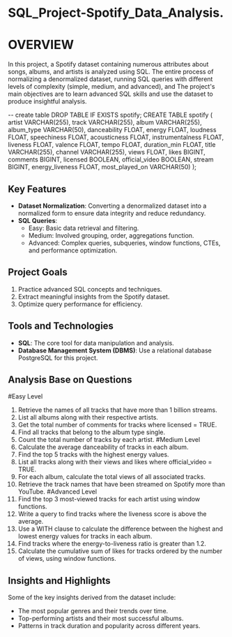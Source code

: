 # SQL_Project-Spotify_Data_Analysis.


# OVERVIEW
In this project, a Spotify dataset containing numerous attributes about songs, albums, and artists is analyzed using SQL. The entire process of normalizing a denormalized dataset, running SQL queries with different levels of complexity (simple, medium, and advanced), and The project's main objectives are to learn advanced SQL skills and use the dataset to produce insightful analysis.


-- create table
DROP TABLE IF EXISTS spotify;
CREATE TABLE spotify (
    artist VARCHAR(255),
    track VARCHAR(255),
    album VARCHAR(255),
    album_type VARCHAR(50),
    danceability FLOAT,
    energy FLOAT,
    loudness FLOAT,
    speechiness FLOAT,
    acousticness FLOAT,
    instrumentalness FLOAT,
    liveness FLOAT,
    valence FLOAT,
    tempo FLOAT,
    duration_min FLOAT,
    title VARCHAR(255),
    channel VARCHAR(255),
    views FLOAT,
    likes BIGINT,
    comments BIGINT,
    licensed BOOLEAN,
    official_video BOOLEAN,
    stream BIGINT,
    energy_liveness FLOAT,
    most_played_on VARCHAR(50)
);



## Key Features
- **Dataset Normalization**: Converting a denormalized dataset into a normalized form to ensure data integrity and reduce redundancy.
- **SQL Queries**:
  - Easy: Basic data retrieval and filtering.
  - Medium: Involved grouping, order, aggregations function.
  - Advanced: Complex queries, subqueries, window functions, CTEs, and performance optimization.


## Project Goals
1. Practice advanced SQL concepts and techniques.
2. Extract meaningful insights from the Spotify dataset.
3. Optimize query performance for efficiency.

## Tools and Technologies
- **SQL**: The core tool for data manipulation and analysis.
- **Database Management System (DBMS)**: Use a relational database PostgreSQL for this project.



## Analysis Base on Questions
#Easy Level
1. Retrieve the names of all tracks that have more than 1 billion streams.
2. List all albums along with their respective artists.
3. Get the total number of comments for tracks where licensed = TRUE.
4. Find all tracks that belong to the album type single.
5. Count the total number of tracks by each artist.
#Medium Level
6. Calculate the average danceability of tracks in each album.
7. Find the top 5 tracks with the highest energy values.
8. List all tracks along with their views and likes where official_video = TRUE.
9. For each album, calculate the total views of all associated tracks.
10. Retrieve the track names that have been streamed on Spotify more than YouTube.
#Advanced Level
11. Find the top 3 most-viewed tracks for each artist using window functions.
12. Write a query to find tracks where the liveness score is above the average.
13. Use a WITH clause to calculate the difference between the highest and lowest energy values for tracks in each album.
14. Find tracks where the energy-to-liveness ratio is greater than 1.2.
15. Calculate the cumulative sum of likes for tracks ordered by the number of views, using window functions.



## Insights and Highlights
Some of the key insights derived from the dataset include:

- The most popular genres and their trends over time.
- Top-performing artists and their most successful albums.
- Patterns in track duration and popularity across different years.




